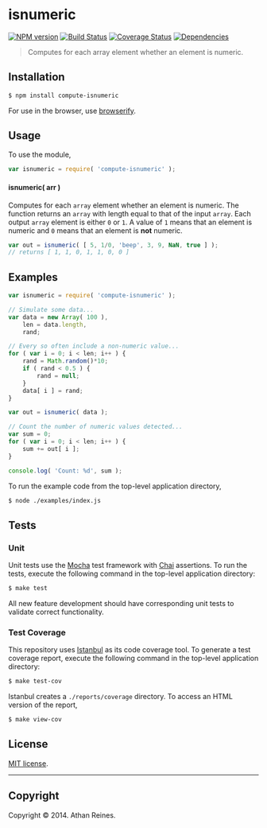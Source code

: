 isnumeric
===
[![NPM version][npm-image]][npm-url] [![Build Status][travis-image]][travis-url] [![Coverage Status][coveralls-image]][coveralls-url] [![Dependencies][dependencies-image]][dependencies-url]

> Computes for each array element whether an element is numeric.


## Installation

``` bash
$ npm install compute-isnumeric
```

For use in the browser, use [browserify](https://github.com/substack/node-browserify).


## Usage

To use the module,

``` javascript
var isnumeric = require( 'compute-isnumeric' );
```

#### isnumeric( arr )

Computes for each `array` element whether an element is numeric. The function returns an `array` with length equal to that of the input `array`. Each output `array` element is either `0` or `1`. A value of `1` means that an element is numeric and `0` means that an element is __not__ numeric.

``` javascript
var out = isnumeric( [ 5, 1/0, 'beep', 3, 9, NaN, true ] );
// returns [ 1, 1, 0, 1, 1, 0, 0 ]
```


## Examples

``` javascript
var isnumeric = require( 'compute-isnumeric' );

// Simulate some data...
var data = new Array( 100 ),
	len = data.length,
	rand;

// Every so often include a non-numeric value...
for ( var i = 0; i < len; i++ ) {
	rand = Math.random()*10;
	if ( rand < 0.5 ) {
		rand = null;
	}
	data[ i ] = rand;
}

var out = isnumeric( data );

// Count the number of numeric values detected...
var sum = 0;
for ( var i = 0; i < len; i++ ) {
	sum += out[ i ];
}

console.log( 'Count: %d', sum );
```

To run the example code from the top-level application directory,

``` bash
$ node ./examples/index.js
```


## Tests

### Unit

Unit tests use the [Mocha](http://visionmedia.github.io/mocha) test framework with [Chai](http://chaijs.com) assertions. To run the tests, execute the following command in the top-level application directory:

``` bash
$ make test
```

All new feature development should have corresponding unit tests to validate correct functionality.


### Test Coverage

This repository uses [Istanbul](https://github.com/gotwarlost/istanbul) as its code coverage tool. To generate a test coverage report, execute the following command in the top-level application directory:

``` bash
$ make test-cov
```

Istanbul creates a `./reports/coverage` directory. To access an HTML version of the report,

``` bash
$ make view-cov
```


## License

[MIT license](http://opensource.org/licenses/MIT). 


---
## Copyright

Copyright &copy; 2014. Athan Reines.


[npm-image]: http://img.shields.io/npm/v/compute-isnumeric.svg
[npm-url]: https://npmjs.org/package/compute-isnumeric

[travis-image]: http://img.shields.io/travis/compute-io/isnumeric/master.svg
[travis-url]: https://travis-ci.org/compute-io/isnumeric

[coveralls-image]: https://img.shields.io/coveralls/compute-io/isnumeric/master.svg
[coveralls-url]: https://coveralls.io/r/compute-io/isnumeric?branch=master

[dependencies-image]: http://img.shields.io/david/compute-io/isnumeric.svg
[dependencies-url]: https://david-dm.org/compute-io/isnumeric

[dev-dependencies-image]: http://img.shields.io/david/dev/compute-io/isnumeric.svg
[dev-dependencies-url]: https://david-dm.org/dev/compute-io/isnumeric

[github-issues-image]: http://img.shields.io/github/issues/compute-io/isnumeric.svg
[github-issues-url]: https://github.com/compute-io/isnumeric/issues
